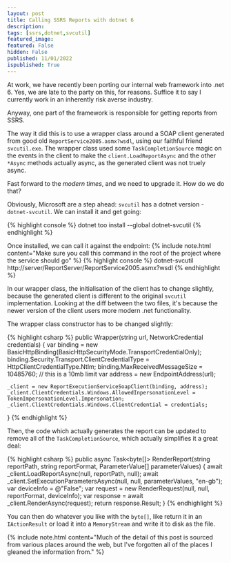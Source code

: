 ```yaml
---
layout: post
title: Calling SSRS Reports with dotnet 6
description: 
tags: [ssrs,dotnet,svcutil]
featured_image: 
featured: False
hidden: False
published: 11/01/2022
ispublished: True
---
```

At work, we have recently been porting our internal web framework into .net 6. Yes, we are late to the party on this, for reasons. Suffice it to say I currently work in an inherently risk averse industry.

Anyway, one part of the framework is responsible for getting reports from SSRS.

The way it did this is to use a wrapper class around a SOAP client generated from good old `ReportService2005.asmx?wsdl`, using our faithful friend `svcutil.exe`. The wrapper class used some `TaskCompletionSource` magic on the events in the client to make the `client.LoadReportAsync` and the other `*Async` methods actually async, as the generated client was not truely async.

Fast forward to the _modern times_, and we need to upgrade it. How do we do that?

Obviously, Microsoft are a step ahead: `svcutil` has a dotnet version - `dotnet-svcutil`. We can install it and get going:

{% highlight console %}
dotnet too install --global dotnet-svcutil
{% endhighlight %}

Once installed, we can call it against the endpoint:
{% include note.html content="Make sure you call this command in the root of the project where the service should go" %}
{% highlight console %}
dotnet-svcutil http://server/ReportServer/ReportService2005.asmx?wsdl
{% endhighlight %}

In our wrapper class, the initialisation of the client has to change slightly, because the generated client is different to the original `svcutil` implementation. Looking at the diff between the two files, it's because the newer version of the client users more modern .net functionality.

The wrapper class constructor has to be changed slightly:

{% highlight csharp %}
public Wrapper(string url, NetworkCredential credentials)
{
    var binding = new BasicHttpBinding(BasicHttpSecurityMode.TransportCredentialOnly);
    binding.Security.Transport.ClientCredentialType = HttpClientCredentialType.Ntlm;
    binding.MaxReceivedMessageSize = 10485760; // this is a 10mb limit
    var address = new EndpointAddress(url);

    _client = new ReportExecutionServiceSoapClient(binding, address);
    _client.ClientCredentials.Windows.AllowedInpersonationLevel = TokenImpersonationLevel.Impersonation;
    _client.ClientCredentials.Windows.ClientCredential = credentials;
}
{% endhighlight %}

Then, the code which actually generates the report can be updated to remove all of the `TaskCompletionSource`, which actually simplifies it a great deal:

{% highlight csharp %}
public async Task<byte[]> RenderReport(string reportPath, string reportFormat, ParameterValue[] parameterValues)
{
    await _client.LoadReportAsync(null, reportPath, null);
    await _client.SetExecutionParametersAsync(null, null, parameterValues, "en-gb");
    var deviceInfo = @"<DeviceInfo><Toolbar>False</ToolBar></DeviceInfo>";
    var request = new RenderRequest(null, null, reportFormat, deviceInfo);
    var response = await _client.RenderAsync(request);
    return response.Result;
}
{% endhighlight %}

You can then do whatever you like with the `byte[]`, like return it in an `IActionResult` or load it into a `MemoryStream` and write it to disk as the file.

{% include note.html content="Much of the detail of this post is sourced from various places around the web, but I've forgotten all of the places I gleaned the information from." %}